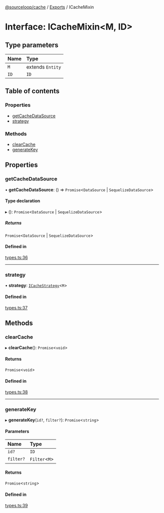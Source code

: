 [@sourceloop/cache](../README.md) / [Exports](../modules.md) / ICacheMixin

# Interface: ICacheMixin<M, ID\>

## Type parameters

| Name | Type |
| :------ | :------ |
| `M` | extends `Entity` |
| `ID` | `ID` |

## Table of contents

### Properties

- [getCacheDataSource](ICacheMixin.md#getcachedatasource)
- [strategy](ICacheMixin.md#strategy)

### Methods

- [clearCache](ICacheMixin.md#clearcache)
- [generateKey](ICacheMixin.md#generatekey)

## Properties

### getCacheDataSource

• **getCacheDataSource**: () => `Promise`<`DataSource` \| `SequelizeDataSource`\>

#### Type declaration

▸ (): `Promise`<`DataSource` \| `SequelizeDataSource`\>

##### Returns

`Promise`<`DataSource` \| `SequelizeDataSource`\>

#### Defined in

[types.ts:36](https://github.com/sourcefuse/loopback4-microservice-catalog/blob/00e854d46/packages/cache/src/types.ts#L36)

___

### strategy

• **strategy**: [`ICacheStrategy`](ICacheStrategy.md)<`M`\>

#### Defined in

[types.ts:37](https://github.com/sourcefuse/loopback4-microservice-catalog/blob/00e854d46/packages/cache/src/types.ts#L37)

## Methods

### clearCache

▸ **clearCache**(): `Promise`<`void`\>

#### Returns

`Promise`<`void`\>

#### Defined in

[types.ts:38](https://github.com/sourcefuse/loopback4-microservice-catalog/blob/00e854d46/packages/cache/src/types.ts#L38)

___

### generateKey

▸ **generateKey**(`id?`, `filter?`): `Promise`<`string`\>

#### Parameters

| Name | Type |
| :------ | :------ |
| `id?` | `ID` |
| `filter?` | `Filter`<`M`\> |

#### Returns

`Promise`<`string`\>

#### Defined in

[types.ts:39](https://github.com/sourcefuse/loopback4-microservice-catalog/blob/00e854d46/packages/cache/src/types.ts#L39)
